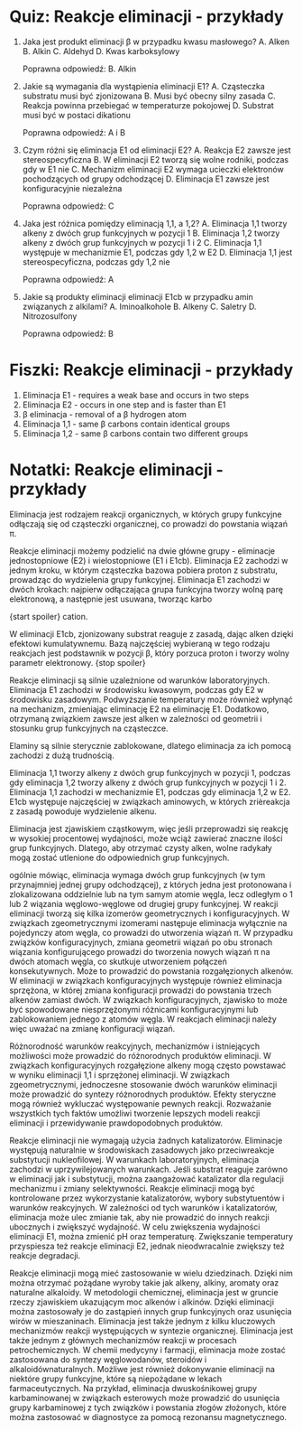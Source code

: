  # Quiz: Reakcje eliminacji - przykłady

1. Jaka jest produkt eliminacji β w przypadku kwasu masłowego?
   A. Alken
   B. Alkin
   C. Aldehyd
   D. Kwas karboksylowy

   Poprawna odpowiedź: B. Alkin

2. Jakie są wymagania dla wystąpienia eliminacji E1?
   A. Cząsteczka substratu musi być zjonizowana
   B. Musi być obecny silny zasada
   C. Reakcja powinna przebiegać w temperaturze pokojowej
   D. Substrat musi być w postaci dikationu

   Poprawna odpowiedź: A i B

3. Czym różni się eliminacja E1 od eliminacji E2?
   A. Reakcja E2 zawsze jest stereospecyficzna
   B. W eliminacji E2 tworzą się wolne rodniki, podczas gdy w E1 nie
   C. Mechanizm eliminacji E2 wymaga ucieczki elektronów pochodzących od grupy odchodzącej
   D. Eliminacja E1 zawsze jest konfiguracyjnie niezależna

   Poprawna odpowiedź: C

4. Jaka jest różnica pomiędzy eliminacją 1,1, a 1,2?
   A. Eliminacja 1,1 tworzy alkeny z dwóch grup funkcyjnych w pozycji 1
   B. Eliminacja 1,2 tworzy alkeny z dwóch grup funkcyjnych w pozycji 1 i 2
   C. Eliminacja 1,1 występuje w mechanizmie E1, podczas gdy 1,2 w E2
   D. Eliminacja 1,1 jest stereospecyficzna, podczas gdy 1,2 nie

   Poprawna odpowiedź: A

5. Jakie są produkty eliminacji eliminacji E1cb w przypadku amin związanych z alkilami?
   A. Iminoalkohole
   B. Alkeny
   C. Saletry
   D. Nitrozosulfony

   Poprawna odpowiedź: B

# Fiszki: Reakcje eliminacji - przykłady

1. Eliminacja E1 - requires a weak base and occurs in two steps
2. Eliminacja E2 - occurs in one step and is faster than E1
3. β eliminacja - removal of a β hydrogen atom
4. Eliminacja 1,1 - same β carbons contain identical groups
5. Eliminacja 1,2 - same β carbons contain two different groups

# Notatki: Reakcje eliminacji - przykłady

Eliminacja jest rodzajem reakcji organicznych, w których grupy funkcyjne odłączają się od cząsteczki organicznej, co prowadzi do powstania wiązań π.

Reakcje eliminacji możemy podzielić na dwie główne grupy - eliminacje jednostopniowe (E2) i wielostopniowe (E1 i E1cb). Eliminacja E2 zachodzi w jednym kroku, w którym cząsteczka bazowa pobiera proton z substratu, prowadząc do wydzielenia grupy funkcyjnej. Eliminacja E1 zachodzi w dwóch krokach: najpierw odłączająca grupa funkcyjna tworzy wolną parę elektronową, a następnie jest usuwana, tworząc karbo

{start spoiler}
cation.

W eliminacji E1cb, zjonizowany substrat reaguje z zasadą, dając alken dzięki efektowi kumulatywnemu. Bazą najczęściej wybieraną w tego rodzaju reakcjach jest podstawnik w pozycji β, który porzuca proton i tworzy wolny parametr elektronowy.
{stop spoiler}

Reakcje eliminacji są silnie uzależnione od warunków laboratoryjnych. Eliminacja E1 zachodzi w środowisku kwasowym, podczas gdy E2 w środowisku zasadowym. Podwyższanie temperatury może również wpłynąć na mechanizm, zmieniając eliminację E2 na eliminację E1. Dodatkowo, otrzymaną związkiem zawsze jest alken w zależności od geometrii i stosunku grup funkcyjnych na cząsteczce.

Elaminy są silnie sterycznie zablokowane, dlatego eliminacja za ich pomocą zachodzi z dużą trudnością.

Eliminacja 1,1 tworzy alkeny z dwóch grup funkcyjnych w pozycji 1, podczas gdy eliminacja 1,2 tworzy alkeny z dwóch grup funkcyjnych w pozycji 1 i 2. Eliminacja 1,1 zachodzi w mechanizmie E1, podczas gdy eliminacja 1,2 w E2. E1cb występuje najczęściej w związkach aminowych, w których zrièreakcja z zasadą powoduje wydzielenie alkenu.

Eliminacja jest zjawiskiem cząstkowym, więc jeśli przeprowadzi się reakcję w wysokiej procentowej wydajności, może wciąż zawierać znaczne ilości grup funkcyjnych. Dlatego, aby otrzymać czysty alken, wolne radykały mogą zostać utlenione do odpowiednich grup funkcyjnych.

 ogólnie mówiąc, eliminacja wymaga dwóch grup funkcyjnych (w tym przynajmniej jednej grupy odchodzącej), z których jedna jest protonowana i zlokalizowana oddzielnie lub na tym samym atomie węgla, lecz odległym o 1 lub 2 wiązania węglowo-węglowe od drugiej grupy funkcyjnej. W reakcji eliminacji tworzą się kilka izomerów geometrycznych i konfiguracyjnych. W związkach zgeometrycznymi izomerami następuje eliminacja wyłącznie na pojedynczy atom węgla, co prowadzi do utworzenia wiązań π. W przypadku związków konfiguracyjnych, zmiana geometrii wiązań po obu stronach wiązania konfigurującego prowadzi do tworzenia nowych wiązań π na dwóch atomach węgla, co skutkuje utworzeniem połączeń konsekutywnych. Może to prowadzić do powstania rozgałęzionych alkenów. W eliminacji w związkach konfiguracyjnych występuje również eliminacja sprzężona, w której zmiana konfiguracji prowadzi do powstania trzech alkenów zamiast dwóch. W związkach konfiguracyjnych, zjawisko to może być spowodowane niesprzężonymi różnicami konfiguracyjnymi lub zablokowaniem jednego z atomów węgla. W reakcjach eliminacji należy więc uważać na zmianę konfiguracji wiązań.

Różnorodność warunków reakcyjnych, mechanizmów i istniejących możliwości może prowadzić do różnorodnych produktów eliminacji. W związkach konfiguracyjnych rozgałęzione alkeny mogą często powstawać w wyniku eliminacji 1,1 i sprzężonej eliminacji. W związkach zgeometrycznymi, jednoczesne stosowanie dwóch warunków eliminacji może prowadzić do syntezy różnorodnych produktów. Efekty steryczne mogą również wykluczać występowanie pewnych reakcji. Rozważanie wszystkich tych faktów umożliwi tworzenie lepszych modeli reakcji eliminacji i przewidywanie prawdopodobnych produktów.

Reakcje eliminacji nie wymagają użycia żadnych katalizatorów. Eliminacje występują naturalnie w środowiskach zasadowych jako przeciwreakcje substytucji nukleofilowej. W warunkach laboratoryjnych, eliminacja zachodzi w uprzywilejowanych warunkach. Jeśli substrat reaguje zarówno w eliminacji jak i substytucji, można zaangażować katalizator dla regulacji mechanizmu i zmiany selektywności. Reakcje eliminacji mogą być kontrolowane przez wykorzystanie katalizatorów, wybory substytuentów i warunków reakcyjnych. W zależności od tych warunków i katalizatorów, eliminacja może ulec zmianie tak, aby nie prowadzić do innych reakcji ubocznych i zwiększyć wydajność. W celu zwiększenia wydajności eliminacji E1, można zmienić pH oraz temperaturę. Zwiększanie temperatury przyspiesza też reakcje eliminacji E2, jednak nieodwracalnie zwiększy też reakcje degradacji.

Reakcje eliminacji mogą mieć zastosowanie w wielu dziedzinach. Dzięki nim można otrzymać pożądane wyroby takie jak alkeny, alkiny, aromaty oraz naturalne alkaloidy. W metodologii chemicznej, eliminacja jest w gruncie rzeczy zjawiskiem ukazującym moc alkenów i alkinów. Dzięki eliminacji można zastosowały je do zastąpień innych grup funkcyjnych oraz usunięcia wirów w mieszaninach. Eliminacja jest także jednym z kilku kluczowych mechanizmów reakcji występujących w syntezie organicznej. Eliminacja jest także jednym z głównych mechanizmów reakcji w procesach petrochemicznych. W chemii medycyny i farmacji, eliminacja może zostać zastosowana do syntezy węglowodanów, steroidów i alkaloidównaturalnych. Możliwe jest również dokonywanie eliminacji na niektóre grupy funkcyjne, które są niepożądane w lekach farmaceutycznych. Na przykład, eliminacja dwuskośnikowej grupy karbaminowanej w związkach esterowych może prowadzić do usunięcia grupy karbaminowej z tych związków i powstania złogów złożonych, które można zastosować w diagnostyce za pomocą rezonansu magnetycznego.